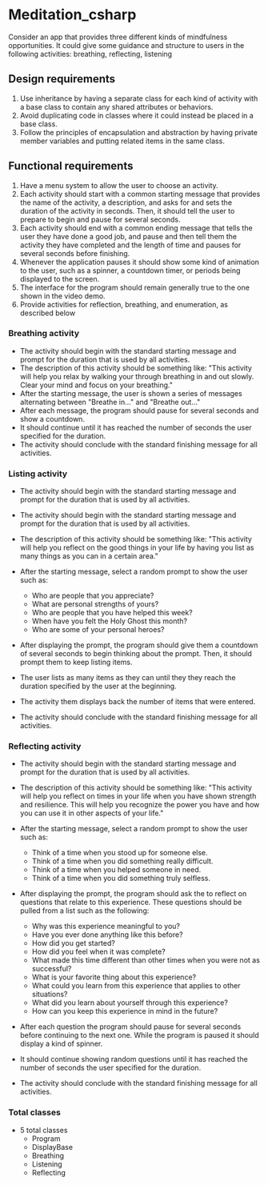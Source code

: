 # Meditation_csharp
Consider an app that provides three different kinds of mindfulness opportunities. It could give some guidance and structure to users in the following activities: breathing, reflecting, listening

## Design requirements
1. Use inheritance by having a separate class for each kind of activity with a base class to contain any shared attributes or behaviors.
2. Avoid duplicating code in classes where it could instead be placed in a base class.
3. Follow the principles of encapsulation and abstraction by having private member variables and putting related items in the same class.

## Functional requirements
1. Have a menu system to allow the user to choose an activity.
2. Each activity should start with a common starting message that provides the name of the activity, a description, and asks for and sets the duration of the activity in seconds. Then, it should tell the user to prepare to begin and pause for several seconds.
3. Each activity should end with a common ending message that tells the user they have done a good job, and pause and then tell them the activity they have completed and the length of time and pauses for several seconds before finishing.
4. Whenever the application pauses it should show some kind of animation to the user, such as a spinner, a countdown timer, or periods being displayed to the screen.
5. The interface for the program should remain generally true to the one shown in the video demo.
6. Provide activities for reflection, breathing, and enumeration, as described below

### Breathing activity
* The activity should begin with the standard starting message and prompt for the duration that is used by all activities.
* The description of this activity should be something like: "This activity will help you relax by walking your through breathing in and out slowly. Clear your mind and focus on your breathing."
* After the starting message, the user is shown a series of messages alternating between "Breathe in..." and "Breathe out..."
* After each message, the program should pause for several seconds and show a countdown.
* It should continue until it has reached the number of seconds the user specified for the duration.
* The activity should conclude with the standard finishing message for all activities.

### Listing activity
* The activity should begin with the standard starting message and prompt for the duration that is used by all activities.
* The activity should begin with the standard starting message and prompt for the duration that is used by all activities.
* The description of this activity should be something like: "This activity will help you reflect on the good things in your life by having you list as many things as you can in a certain area."
* After the starting message, select a random prompt to show the user such as:

    * Who are people that you appreciate?
    * What are personal strengths of yours?
    * Who are people that you have helped this week?
    * When have you felt the Holy Ghost this month?
    * Who are some of your personal heroes?

* After displaying the prompt, the program should give them a countdown of several seconds to begin thinking about the prompt. Then, it should prompt them to keep listing items.
* The user lists as many items as they can until they they reach the duration specified by the user at the beginning.
* The activity them displays back the number of items that were entered.
* The activity should conclude with the standard finishing message for all activities.

### Reflecting activity
* The activity should begin with the standard starting message and prompt for the duration that is used by all activities.
* The description of this activity should be something like: "This activity will help you reflect on times in your life when you have shown strength and resilience. This will help you recognize the power you have and how you can use it in other aspects of your life."
* After the starting message, select a random prompt to show the user such as:

    * Think of a time when you stood up for someone else.
    * Think of a time when you did something really difficult.
    * Think of a time when you helped someone in need.
    * Think of a time when you did something truly selfless.

* After displaying the prompt, the program should ask the to reflect on questions that relate to this experience. These questions should be pulled from a list such as the following:

    * Why was this experience meaningful to you?
    * Have you ever done anything like this before?
    * How did you get started?
    * How did you feel when it was complete?
    * What made this time different than other times when you were not as successful?
    * What is your favorite thing about this experience?
    * What could you learn from this experience that applies to other situations?
    * What did you learn about yourself through this experience?
    * How can you keep this experience in mind in the future?

* After each question the program should pause for several seconds before continuing to the next one. While the program is paused it should display a kind of spinner.
* It should continue showing random questions until it has reached the number of seconds the user specified for the duration.
* The activity should conclude with the standard finishing message for all activities.

### Total classes
* 5 total classes
    * Program
    * DisplayBase
    * Breathing
    * Listening
    * Reflecting